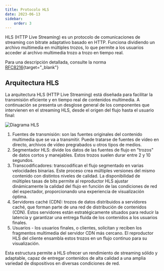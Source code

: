 ```yaml
---
title: Protocolo HLS
date: 2023-06-13
sidebar:
    order: 3
---
```


HLS (HTTP Live Streaming) es un protocolo de comunicaciones de streaming con bitrate adaptativo basado en HTTP. Funciona dividiendo un archivo multimedia en múltiples trozos, lo que permite a los usuarios acceder al archivo multimedia trozo a trozo en tiempo real.

Para una descripción detallada, consulte la norma [RFC8216](https://www.rfc-editor.org/rfc/rfc8216){target="_blank"}

## Arquitectura HLS[](https://help.cesbo.com/misc/articles/protocols/hls#hls-architecture)

La arquitectura HLS (HTTP Live Streaming) está diseñada para facilitar la transmisión eficiente y en tiempo real de contenidos multimedia. A continuación se presenta un desglose general de los componentes que intervienen en el streaming HLS, desde el origen del flujo hasta el usuario final:

![Diagrama HLS](https://cdn.cesbo.com/help/astra/delivery/http-hls/hls-segmenter/diagram.svg)

1. Fuentes de transmisión: son las fuentes originales del contenido multimedia que se va a transmitir. Puede tratarse de fuentes de vídeo en directo, archivos de vídeo pregrabados u otros tipos de medios.
2. Segmentador HLS: divide los datos de las fuentes de flujo en "trozos" de datos cortos y manejables. Estos trozos suelen durar entre 2 y 10 segundos.
3. Transcodificadores: transcodifican el flujo segmentado en varias velocidades binarias. Este proceso crea múltiples versiones del mismo contenido con distintos niveles de calidad. La disponibilidad de múltiples tasas de bits permite al reproductor HLS ajustar dinámicamente la calidad del flujo en función de las condiciones de red del espectador, proporcionando una experiencia de visualización óptima.
4. Servidores caché (CDN): trozos de datos distribuidos a servidores caché, que forman parte de una red de distribución de contenidos (CDN). Estos servidores están estratégicamente situados para reducir la latencia y garantizar una entrega fluida de los contenidos a los usuarios finales.
5. Usuarios - los usuarios finales, o clientes, solicitan y reciben los fragmentos multimedia del servidor CDN más cercano. El reproductor HLS del cliente ensambla estos trozos en un flujo continuo para su visualización.

Esta estructura permite a HLS ofrecer un rendimiento de streaming sólido y adaptable, capaz de entregar contenidos de alta calidad a una amplia variedad de dispositivos en diversas condiciones de red.
